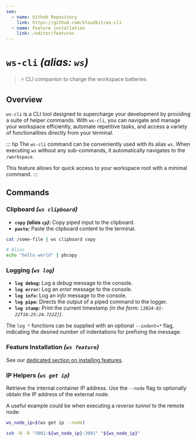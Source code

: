 ```yaml
---
see:
  - name: Github Repository
    link: https://github.com/kloudkit/ws-cli
  - name: Feature installation
    link: /editor/features
---
```


# `ws-cli` *(alias: `ws`)*

> ⚡ CLI companion to charge the workspace batteries

## Overview

`ws-cli` is a CLI tool designed to supercharge your development by providing a suite of
helper commands.
With `ws-cli`, you can navigate and manage your workspace efficiently, automate repetitive
tasks, and access a variety of functionalities directly from your terminal.

::: tip
The `ws-cli` command can be conveniently used with its alias `ws`.
When executing `ws` without any sub-commands, it automatically navigates to the
`/workspace`.

This feature allows for quick access to your workspace root with a minimal command.
:::

## Commands

### Clipboard *(`ws clipboard`)*

- **`copy` *(alias `cp`)*:** Copy piped input to the clipboard.
- **`paste`:** Paste the clipboard content to the terminal.

```sh
cat /some-file | ws clipboard copy

# Alias
echo "hello world" | pbcopy
```

### Logging *(`ws log`)*

- **`log debug`:** Log a *debug* message to the console.
- **`log error`:** Log an *error* message to the console.
- **`log info`:** Log an *info* message to the console.
- **`log pipe`:** Directs the output of a piped command to the logger.
- **`log stamp`:** Print the current timestamp *(in the form: `[2024-01-22T16:25:24.722Z]`)*.

The `log *` functions can be supplied with an optional `--indent=*` flag, indicating the
desired number of indentations for prefixing the message.

### Feature Installation *(`ws feature`)*

See our [dedicated section on installing features](/editor/features).

### IP Helpers *(`ws get ip`)*

Retrieve the internal container IP address.
Use the `--node` flag to optionally obtain the IP address of the external node.

A useful example could be when executing a *reverse tunnel* to the remote node:

```sh
ws_node_ip=$(ws get ip --node)

ssh -N -R "3001:${ws_node_ip}:3001" "${ws_node_ip}"
```
